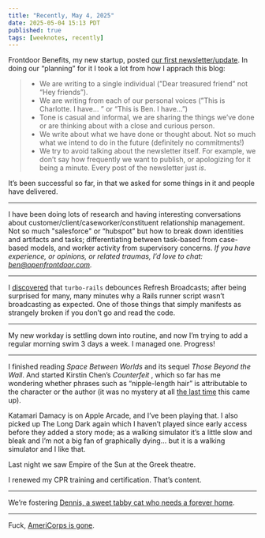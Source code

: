 ```yaml
---
title: "Recently, May 4, 2025"
date: 2025-05-04 15:13 PDT
published: true
tags: [weeknotes, recently]
---
```


Frontdoor Benefits, my new startup, posted [our first newsletter/update](https://web.archive.org/web/20250523020525/https://frontdoorbenefits.substack.com/p/frontdoor-benefits-a-first-newsletter). In doing our “planning” for it I took a lot from how I apprach this blog:

> * We are writing to a single individual (”Dear treasured friend” not “Hey friends”).
> * We are writing from each of our personal voices (”This is Charlotte. I have… ” or “This is Ben. I have…”)
> * Tone is casual and informal, we are sharing the things we’ve done or are thinking about with a close and curious person.
> * We write about what we have done or thought about. Not so much what we intend to do in the future (definitely no commitments!)
> * We try to avoid talking about the newsletter itself. For example, we don’t say how frequently we want to publish, or apologizing for it being a minute. Every post of the newsletter just *is*.

It’s been successful so far, in that we asked for some things in it and people have delivered.

--- 

I have been doing lots of research and having interesting conversations about customer/client/caseworker/constituent relationship management. Not so much "salesforce"  or “hubspot” but how to break down identities and artifacts and tasks; differentiating between task-based from case-based models, and worker activity from supervisory concerns. _If you have experience, or opinions, or related traumas, I’d love to chat: ben@openfrontdoor.com._

--- 

I [discovered](https://github.com/hotwired/turbo-rails/issues/731) that `turbo-rails` debounces Refresh Broadcasts; after being surprised for many, many minutes why a Rails runner script wasn’t broadcasting as expected. One of those things that simply manifests as strangely broken if you don’t go and read the code. 

--- 

My new workday is settling down into routine, and now I’m trying to add a regular morning swim 3 days a week. I managed one. Progress!

---

I finished reading _Space Between Worlds_ and its sequel _Those Beyond the Wall_. And started Kirstin Chen’s _Counterfeit_ , which so far has me wondering whether phrases such as “nipple-length hair” is attributable to the character or the author (it was no mystery at all [the last time](https://island94.org/2025/04/recently-april-7-2025) this came up).

Katamari Damacy is on Apple Arcade, and I’ve been playing that. I also picked up The Long Dark again which I haven’t played since early access before they added a story mode; as a walking simulator it’s a little slow and bleak and I’m not a big fan of graphically dying… but it is a walking simulator and I like that.

Last night we saw Empire of the Sun at the Greek theatre. 

I renewed my CPR training and certification. That’s content.

--- 

We’re fostering [Dennis, a sweet tabby cat who needs a forever home](https://www.instagram.com/redcarpetcats/p/DJPuSbtTGYi/?img_index=1).  

--- 

Fuck, [AmeriCorps is gone](https://www.reddit.com/r/AmeriCorps/comments/1k8oh2r/hello_all_starting_a_thread_to_express_fears_and/).
